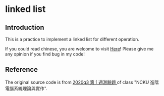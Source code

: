 # linked list

## Introduction
This is a practice to implement a linked list for different operation. 

If you could read chinese, you are welcome to visit [Here](https://hackmd.io/@RinHizakura/BysgszHNw)! Please give me any opinion if you find bug in my code!

## Reference 
The original source code is from [2020q3 第 1 週測驗題
](https://hackmd.io/@sysprog/sysprog2020-quiz1) of class "NCKU 進階電腦系統理論與實作".
